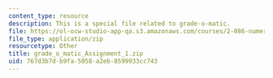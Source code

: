 ```yaml
---
content_type: resource
description: This is a special file related to grade-o-matic.
file: https://ol-ocw-studio-app-qa.s3.amazonaws.com/courses/2-086-numerical-computation-for-mechanical-engineers-spring-2013/767d3b7db9fa5058a2eb8599933cc743_grade_o_matic_Assignment_1.zip
file_type: application/zip
resourcetype: Other
title: grade_o_matic_Assignment_1.zip
uid: 767d3b7d-b9fa-5058-a2eb-8599933cc743
---
```

